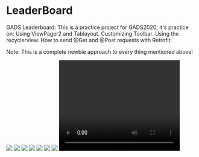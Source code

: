 # LeaderBoard
GADS Leaderboard:
This is a practice project for GADS2020; it's practice on:
Using ViewPager2 and Tablayout.
Customizing Toolbar.
Using the recyclerview.
How to send @Get and @Post requests with Retrofit.

Note: This is a complete newbie approach to every
thing mentioned above!


<image src="Screenshot_20200909-193950.png">

<image src="Screenshot_20200909-193958.png">

<image src="Screenshot_20200909-194004.png">

<image src="Screenshot_20200909-201200.png">

<image src="Screenshot_20200909-201214.png">

<image src="Screenshot_20200909-224400.png">

<image src="Screenshot_20200910-195945.png">
  
  <video width="320" height="240" controls>
  <source src="Edited_20200918_024737.mp4" type="video/mp4">
</video>

